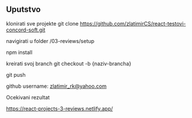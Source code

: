 ## Uputstvo

klonirati sve projekte git clone https://github.com/zlatimirCS/react-testovi-concord-soft.git

navigirati u folder /03-reviews/setup

npm install

kreirati svoj branch git checkout -b {naziv-brancha}

git push

github username: zlatimir_rk@yahoo.com

Ocekivani rezultat 

https://react-projects-3-reviews.netlify.app/
